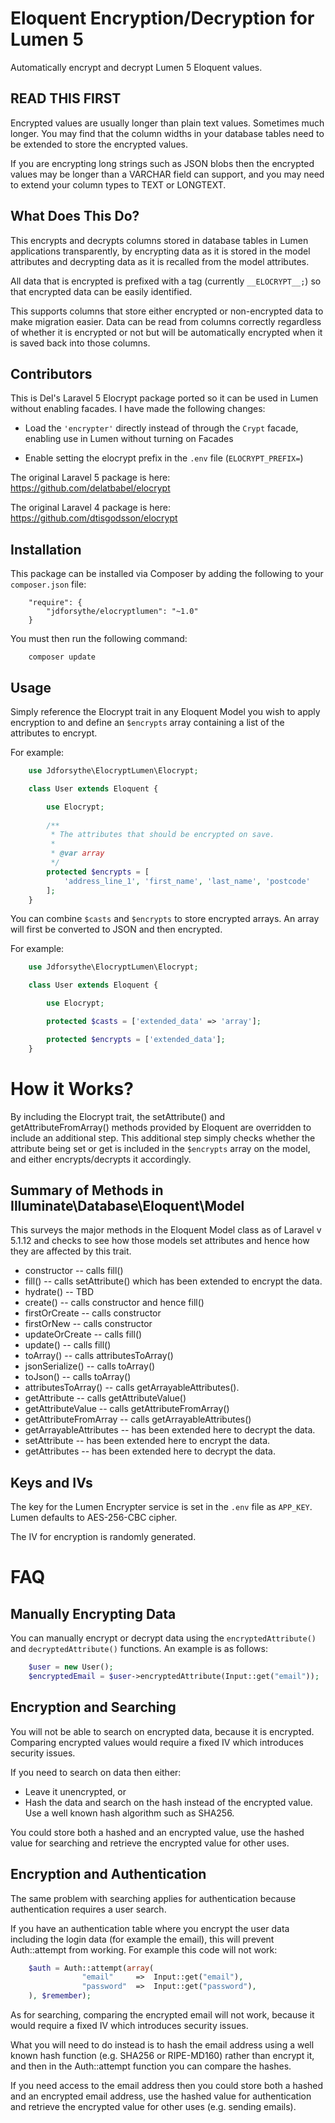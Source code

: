 # Eloquent Encryption/Decryption for Lumen 5

Automatically encrypt and decrypt Lumen 5 Eloquent values.

## READ THIS FIRST

Encrypted values are usually longer than plain text values.  Sometimes much longer.  You
may find that the column widths in your database tables need to be extended to store the
encrypted values.

If you are encrypting long strings such as JSON blobs then the encrypted values may be
longer than a VARCHAR field can support, and you may need to extend your column types to
TEXT or LONGTEXT.

## What Does This Do?

This encrypts and decrypts columns stored in database tables in Lumen applications
transparently, by encrypting data as it is stored in the model attributes and decrypting
data as it is recalled from the model attributes.

All data that is encrypted is prefixed with a tag (currently `__ELOCRYPT__;`) so that
encrypted data can be easily identified.

This supports columns that store either encrypted or non-encrypted data to make migration
easier.  Data can be read from columns correctly regardless of whether it is encrypted or
not but will be automatically encrypted when it is saved back into those columns.

## Contributors

This is Del's Laravel 5 Elocrypt package ported so it can be used in Lumen without enabling
facades. I have made the following changes:

* Load the `'encrypter'` directly instead of through the `Crypt` facade, enabling use in Lumen
  without turning on Facades

* Enable setting the elocrypt prefix in the `.env` file (`ELOCRYPT_PREFIX=`)

The original Laravel 5 package is here: https://github.com/delatbabel/elocrypt

The original Laravel 4 package is here: https://github.com/dtisgodsson/elocrypt

## Installation

This package can be installed via Composer by adding the following to your `composer.json` file:

```
    "require": {
        "jdforsythe/elocryptlumen": "~1.0"
    }
```

You must then run the following command:

```
    composer update
```

## Usage

Simply reference the Elocrypt trait in any Eloquent Model you wish to apply encryption to and define
an `$encrypts` array containing a list of the attributes to encrypt.

For example:

```php
    use Jdforsythe\ElocryptLumen\Elocrypt;

    class User extends Eloquent {

        use Elocrypt;
       
        /**
         * The attributes that should be encrypted on save.
         *
         * @var array
         */
        protected $encrypts = [
            'address_line_1', 'first_name', 'last_name', 'postcode'
        ];
    }
```

You can combine `$casts` and `$encrypts` to store encrypted arrays.  An array will first be converted to JSON
and then encrypted.

For example:

```php
    use Jdforsythe\ElocryptLumen\Elocrypt;

    class User extends Eloquent {

        use Elocrypt;

        protected $casts = ['extended_data' => 'array'];

        protected $encrypts = ['extended_data'];
    }
```

# How it Works?

By including the Elocrypt trait, the setAttribute() and getAttributeFromArray() methods provided
by Eloquent are overridden to include an additional step. This additional step simply checks
whether the attribute being set or get is included in the `$encrypts` array on the model,
and either encrypts/decrypts it accordingly.

## Summary of Methods in Illuminate\Database\Eloquent\Model

This surveys the major methods in the Eloquent Model class as of
Laravel v 5.1.12 and checks to see how those models set attributes
and hence how they are affected by this trait.

* constructor -- calls fill()
* fill() -- calls setAttribute() which has been extended to encrypt the data.
* hydrate() -- TBD
* create() -- calls constructor and hence fill()
* firstOrCreate -- calls constructor
* firstOrNew -- calls constructor
* updateOrCreate -- calls fill()
* update() -- calls fill()
* toArray() -- calls attributesToArray()
* jsonSerialize() -- calls toArray()
* toJson() -- calls toArray()
* attributesToArray() -- calls getArrayableAttributes().
* getAttribute -- calls getAttributeValue()
* getAttributeValue -- calls getAttributeFromArray()
* getAttributeFromArray -- calls getArrayableAttributes()
* getArrayableAttributes -- has been extended here to decrypt the data.
* setAttribute -- has been extended here to encrypt the data.
* getAttributes -- has been extended here to decrypt the data.

## Keys and IVs

The key for the Lumen Encrypter service is set in the `.env` file as `APP_KEY`. Lumen defaults to AES-256-CBC
cipher.

The IV for encryption is randomly generated.

# FAQ

## Manually Encrypting Data

You can manually encrypt or decrypt data using the `encryptedAttribute()` and `decryptedAttribute()` functions.
An example is as follows:

```php
    $user = new User();
    $encryptedEmail = $user->encryptedAttribute(Input::get("email"));
```

## Encryption and Searching

You will not be able to search on encrypted data, because it is encrypted.  Comparing encrypted values
would require a fixed IV which introduces security issues.

If you need to search on data then either:

* Leave it unencrypted, or
* Hash the data and search on the hash instead of the encrypted value.  Use a well known hash algorithm
  such as SHA256.

You could store both a hashed and an encrypted value, use the hashed value for searching and retrieve
the encrypted value for other uses.

## Encryption and Authentication

The same problem with searching applies for authentication because authentication requires a user search.

If you have an authentication table where you encrypt the user data including the login data (for example the email),
this will prevent Auth::attempt from working.  For example this code will not work:

```php
    $auth = Auth::attempt(array(
                "email"     =>  Input::get("email"),
                "password"  =>  Input::get("password"),
    ), $remember);
```

As for searching, comparing the encrypted email will not work, because it would require a fixed IV
which introduces security issues.

What you will need to do instead is to hash the email address using a well known hash function (e.g.
SHA256 or RIPE-MD160) rather than encrypt it, and then in the Auth::attempt function you can compare
the hashes.

If you need access to the email address then you could store both a hashed and an encrypted email
address, use the hashed value for authentication and retrieve the encrypted value for other uses
(e.g. sending emails).
